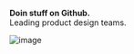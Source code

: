 <b>Doin stuff on Github.</b></br>
Leading product design teams.

![image](https://user-images.githubusercontent.com/94328181/163311058-4ef6006b-2e05-4400-a728-2aa77ec3c89d.png)
<!---
robpdesign/robpdesign is a ✨ special ✨ repository because its `README.md` (this file) appears on your GitHub profile.
You can click the Preview link to take a look at your changes.
--->
